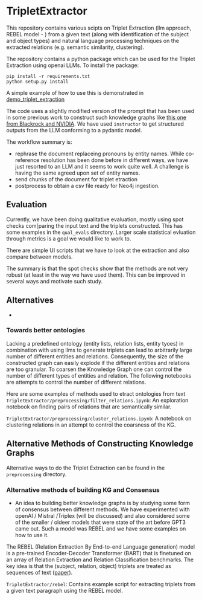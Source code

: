 # TripletExtractor

This repository contains various scipts on Triplet Extraction (llm approach, REBEL model - ) from a given text (along with identification of the subject and object types) and natural language processing techniques on the extracted relations (e.g. semantic similarity, clustering).

The repository contains a python package which can be used for the Triplet Extraction using openai LLMs. To install the package:

```
pip install -r requirements.txt
python setup.py install

```
A simple example of how to use this is demonstrated in [demo_triplet_extraction](examples/demo_kgtrip.ipynb)

The code uses a slightly modified version of the prompt that has been used in some previous work to construct such knowledge graphs like [this one from Blackrock and NVIDIA](https://arxiv.org/abs/2408.04948). We have used `instructor` to get structured outputs from the LLM conforming to a pydantic model.

The workflow summary is:
- rephrase the document replaceing pronouns by entity names. While co-reference resolution has been done before in different ways, we have just resorted to an LLM and it seems to work quite well. A challenge is having the same agreed upon set of entity names.
- send chunks of the document for triplet etraction
- postprocess to obtain a csv file ready for Neo4j ingestion.

## Evaluation

Currently, we have been doing qualitative evaluation, mostly using spot checks com[paring the input text and the triplets constructed. This has some examples in the `qual_evals` directory. Larger scale statistical evluation through metrics is a goal we would like to work to.

There are simple UI scripts that we have to look at the extraction and also compare between models.

The summary is that the spot checks show that the methods  are not very robust (at least in the way we have used them).  This can be improved in several ways and motivate such study.

## Alternatives
-
### Towards better ontologies 

Lacking a predefined ontology (entity lists, relation lists, entity tyoes) in combination with using llms to generate triplets can lead to arbitrarily large number of different entities and relations. Consequently, the size of the constructed graph can easily explode if the different entities and relations are too granular. To coarsen the Knowledge Graph one can control the number of different types of entities and relation. The following notebooks are attempts to control the number of different relations.


Here are some examples of methods used to etract ontologies from text
`TripletExtractor/preprocessing/filter_relations.ipynb`: An exploration notebook on finding pairs of relations that are semantically similar.

`TripletExtractor/preprocessing/cluster_relations.ipynb`: A notebook on clustering relations in an attempt to control the coarsness of the KG.

## Alternative Methods of Constructing Knowledge Graphs
Alternative ways to do the Triplet Extraction can be found in the `preprocessing` directory.

### Alternative methods of building KG and Consensus
- An idea to building better knowledge graphs is by studying some form of consensus between different methods. We have experimented with openAI / Mistral /Triplex (will be discussed) and also considered some of the smaller / oldeer models that were state of the art before GPT3 came out. Such a model was REBEL and we have some examples on how to use it.

The REBEL (Relation Extraction By End-to-end Language generation) model is a pre-trained Encoder-Decoder Transformer (BART) that is finetuned on an array of Relation Extraction and Relation Classification benchmarks. The key idea is that the (subject, relation, object) triplets are treated as sequences of text ([paper](https://aclanthology.org/2022.emnlp-demos.34/)).

`TripletExtractor/rebel`: Contains example script for extracting triplets from a given text paragraph using the REBEL model.

